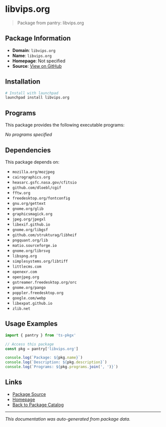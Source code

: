 # libvips.org

> Package from pantry: libvips.org

## Package Information

- **Domain**: `libvips.org`
- **Name**: `libvips.org`
- **Homepage**: Not specified
- **Source**: [View on GitHub](https://github.com/pkgxdev/pantry/tree/main/projects/libvips.org/package.yml)

## Installation

```bash
# Install with launchpad
launchpad install libvips.org
```

## Programs

This package provides the following executable programs:

*No programs specified*

## Dependencies

This package depends on:

- `mozilla.org/mozjpeg`
- `cairographics.org`
- `heasarc.gsfc.nasa.gov/cfitsio`
- `github.com/dloebl/cgif`
- `fftw.org`
- `freedesktop.org/fontconfig`
- `gnu.org/gettext`
- `gnome.org/glib`
- `graphicsmagick.org`
- `jpeg.org/jpegxl`
- `libexif.github.io`
- `gnome.org/libgsf`
- `github.com/strukturag/libheif`
- `pngquant.org/lib`
- `matio.sourceforge.io`
- `gnome.org/librsvg`
- `libspng.org`
- `simplesystems.org/libtiff`
- `littlecms.com`
- `openexr.com`
- `openjpeg.org`
- `gstreamer.freedesktop.org/orc`
- `gnome.org/pango`
- `poppler.freedesktop.org`
- `google.com/webp`
- `libexpat.github.io`
- `zlib.net`

## Usage Examples

```typescript
import { pantry } from 'ts-pkgx'

// Access this package
const pkg = pantry['libvips.org']

console.log(`Package: ${pkg.name}`)
console.log(`Description: ${pkg.description}`)
console.log(`Programs: ${pkg.programs.join(', ')}`)
```

## Links

- [Package Source](https://github.com/pkgxdev/pantry/tree/main/projects/libvips.org/package.yml)
- [Homepage](#)
- [Back to Package Catalog](../../package-catalog.md)

---

*This documentation was auto-generated from package data.*
